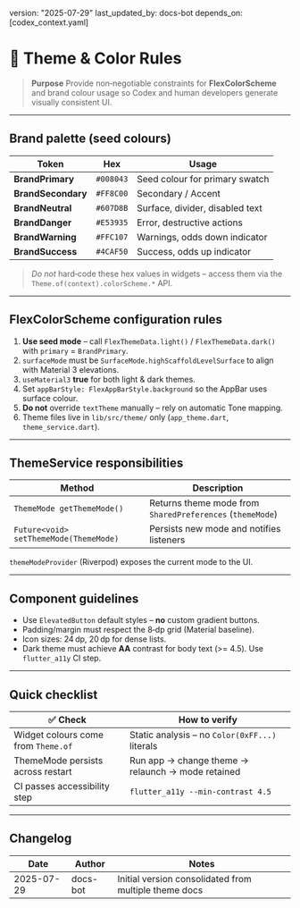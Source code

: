 version: "2025-07-29"
last\_updated\_by: docs-bot
depends\_on: \[codex\_context.yaml]

# 🎨 Theme & Color Rules

> **Purpose**
> Provide non‑negotiable constraints for **FlexColorScheme** and brand colour usage so Codex and human developers generate visually consistent UI.

---

## Brand palette (seed colours)

| Token              | Hex       | Usage                           |
| ------------------ | --------- | ------------------------------- |
| **BrandPrimary**   | `#008043` | Seed colour for primary swatch  |
| **BrandSecondary** | `#FF8C00` | Secondary / Accent              |
| **BrandNeutral**   | `#607D8B` | Surface, divider, disabled text |
| **BrandDanger**    | `#E53935` | Error, destructive actions      |
| **BrandWarning**   | `#FFC107` | Warnings, odds down indicator   |
| **BrandSuccess**   | `#4CAF50` | Success, odds up indicator      |

> *Do not* hard‑code these hex values in widgets – access them via the `Theme.of(context).colorScheme.*` API.

---

## FlexColorScheme configuration rules

1. **Use seed mode** – call `FlexThemeData.light()` / `FlexThemeData.dark()` with `primary` = `BrandPrimary`.
2. `surfaceMode` must be `SurfaceMode.highScaffoldLevelSurface` to align with Material 3 elevations.
3. `useMaterial3` **true** for both light & dark themes.
4. Set `appBarStyle: FlexAppBarStyle.background` so the AppBar uses surface colour.
5. **Do not** override `textTheme` manually – rely on automatic Tone mapping.
6. Theme files live in `lib/src/theme/` only (`app_theme.dart`, `theme_service.dart`).

---

## ThemeService responsibilities

| Method                                 | Description                                               |
| -------------------------------------- | --------------------------------------------------------- |
| `ThemeMode getThemeMode()`             | Returns theme mode from `SharedPreferences` (`themeMode`) |
| `Future<void> setThemeMode(ThemeMode)` | Persists new mode and notifies listeners                  |

`themeModeProvider` (Riverpod) exposes the current mode to the UI.

---

## Component guidelines

- Use `ElevatedButton` default styles – **no** custom gradient buttons.
- Padding/margin must respect the 8‑dp grid (Material baseline).
- Icon sizes: 24 dp, 20 dp for dense lists.
- Dark theme must achieve **AA** contrast for body text (>= 4.5). Use `flutter_a11y` CI step.

---

## Quick checklist

| ✅ Check                             | How to verify                                     |
| ----------------------------------- | ------------------------------------------------- |
| Widget colours come from `Theme.of` | Static analysis – no `Color(0xFF...)` literals    |
| ThemeMode persists across restart   | Run app → change theme → relaunch → mode retained |
| CI passes accessibility step        | `flutter_a11y --min-contrast 4.5`                 |

---

## Changelog

| Date       | Author   | Notes                                                 |
| ---------- | -------- | ----------------------------------------------------- |
| 2025-07-29 | docs-bot | Initial version consolidated from multiple theme docs |
